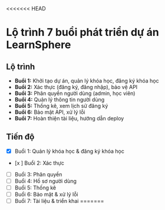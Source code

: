 <<<<<<< HEAD
# Lộ trình 7 buổi phát triển dự án LearnSphere

## Lộ trình
- **Buổi 1:** Khởi tạo dự án, quản lý khóa học, đăng ký khóa học
- **Buổi 2:** Xác thực (đăng ký, đăng nhập), bảo vệ API
- **Buổi 3:** Phân quyền người dùng (admin, học viên)
- **Buổi 4:** Quản lý thông tin người dùng
- **Buổi 5:** Thống kê, xem lịch sử đăng ký
- **Buổi 6:** Bảo mật API, xử lý lỗi
- **Buổi 7:** Hoàn thiện tài liệu, hướng dẫn deploy

## Tiến độ
- [x] Buổi 1: Quản lý khóa học & đăng ký khóa học
- [x ] Buổi 2: Xác thực
- [ ] Buổi 3: Phân quyền
- [ ] Buổi 4: Hồ sơ người dùng
- [ ] Buổi 5: Thống kê
- [ ] Buổi 6: Bảo mật & xử lý lỗi
- [ ] Buổi 7: Tài liệu & triển khai
=======
